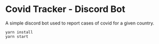 # Covid Tracker - Discord Bot
A simple discord bot used to report cases of covid for a given country.

```
yarn install
yarn start
```
